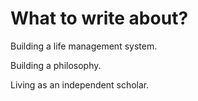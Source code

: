 # What to write about?

Building a life management system.

Building a philosophy.

Living as an independent scholar.

